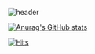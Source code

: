 <!-- 헤더 -->
![header](https://capsule-render.vercel.app/api?type=soft&color=ACACAC&height=150&section=header&text=midanto's%20Github&fontSize=90)

<!-- 스테이터스 -->
[![Anurag's GitHub stats](https://github-readme-stats.vercel.app/api?username=midanto28&show_icons=true&theme=graywhite)](https://github.com/anuraghazra/github-readme-stats)

<!-- 방문자 -->
[![Hits](https://hits.seeyoufarm.com/api/count/incr/badge.svg?url=https%3A%2F%2Fgithub.com%2Fmidanto28&count_bg=%23AEAEAE&title_bg=%23FE8787&icon=&icon_color=%23F7FF00&title=hits&edge_flat=true)](https://hits.seeyoufarm.com)

